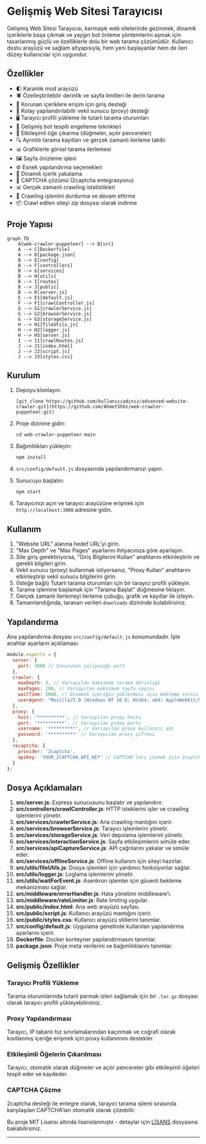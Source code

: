 # Gelişmiş Web Sitesi Tarayıcısı

Gelişmiş Web Sitesi Tarayıcısı, karmaşık web sitelerinde gezinmek, dinamik içeriklerle başa çıkmak ve yaygın bot önleme yöntemlerini aşmak için tasarlanmış güçlü ve özelliklerle dolu bir web tarama çözümüdür. Kullanıcı dostu arayüzü ve sağlam altyapısıyla, hem yeni başlayanlar hem de ileri düzey kullanıcılar için uygundur.

## Özellikler

- 🌓 Karanlık mod arayüzü
- 🕷️ Özelleştirilebilir derinlik ve sayfa limitleri ile derin tarama
- 🔐 Korunan içeriklere erişim için giriş desteği
- 🔄 Kolay yapılandırılabilir vekil sunucu (proxy) desteği
- 🖥️ Tarayıcı profili yükleme ile tutarlı tarama oturumları
- 🤖 Gelişmiş bot tespiti engelleme teknikleri
- 🧩 Etkileşimli öğe çıkarma (düğmeler, açılır pencereler)
- 🔍 Ayrıntılı tarama kayıtları ve gerçek zamanlı ilerleme takibi
- 📊 Grafiklerle görsel tarama ilerlemesi
- 🖼️ Sayfa önizleme işlevi
- ⚙️ Esnek yapılandırma seçenekleri
- 🔄 Dinamik içerik yakalama
- 🤖 CAPTCHA çözümü (2captcha entegrasyonu)
- 📊 Gerçek zamanlı crawling istatistikleri
- 🛑 Crawling işlemini durdurma ve devam ettirme
- 📦 Crawl edilen siteyi zip dosyası olarak indirme

## Proje Yapısı

```mermaid
graph TD
    A[web-crawler-puppeteer] --> B[src]
    A --> C[Dockerfile]
    A --> D[package.json]
    B --> E[config]
    B --> F[controllers]
    B --> G[services]
    B --> H[utils]
    B --> I[routes]
    B --> J[public]
    B --> K[server.js]
    E --> E1[default.js]
    F --> F1[crawlController.js]
    G --> G1[crawlerService.js]
    G --> G2[browserService.js]
    G --> G3[storageService.js]
    H --> H1[fileUtils.js]
    H --> H2[logger.js]
    H --> H3[server.js]
    I --> I1[crawlRoutes.js]
    J --> J1[index.html]
    J --> J2[script.js]
    J --> J3[styles.css]

```

## Kurulum

1. Depoyu klonlayın:
   ```
   [git clone https://github.com/kullanıcıadınız/advanced-website-crawler.git](https://github.com/AhmetShbz/web-crawler-puppeteer.git)
   ```

2. Proje dizinine gidin:
   ```
   cd web-crawler-puppeteer-main
   ```

3. Bağımlılıkları yükleyin:
   ```
   npm install
   ```

4. `src/config/default.js` dosyasında yapılandırmanızı yapın.

5. Sunucuyu başlatın:
   ```
   npm start
   ```

6. Tarayıcınızı açın ve tarayıcı arayüzüne erişmek için `http://localhost:3000` adresine gidin.

## Kullanım

1. "Website URL" alanına hedef URL'yi girin.
2. "Max Depth" ve "Max Pages" ayarlarını ihtiyacınıza göre ayarlayın.
3. Site giriş gerektiriyorsa, "Giriş Bilgilerini Kullan" anahtarını etkinleştirin ve gerekli bilgileri girin.
4. Vekil sunucu (proxy) kullanmak istiyorsanız, "Proxy Kullan" anahtarını etkinleştirip vekil sunucu bilgilerini girin.
5. (İsteğe bağlı) Tutarlı tarama oturumları için bir tarayıcı profili yükleyin.
6. Tarama işlemine başlamak için "Tarama Başlat" düğmesine tıklayın.
7. Gerçek zamanlı ilerlemeyi ilerleme çubuğu, grafik ve kayıtlar ile izleyin.
8. Tamamlandığında, taranan verileri `downloads` dizininde bulabilirsiniz.

## Yapılandırma

Ana yapılandırma dosyası `src/config/default.js` konumundadır. İşte anahtar ayarların açıklaması:

```javascript
module.exports = {
  server: {
    port: 3000 // Sunucunun çalışacağı port
  },
  crawler: {
    maxDepth: 3, // Varsayılan maksimum tarama derinliği
    maxPages: 100, // Varsayılan maksimum sayfa sayısı
    waitTime: 5000, // Dinamik içeriğin yüklenmesi için bekleme süresi (ms)
    userAgent: "Mozilla/5.0 (Windows NT 10.0; Win64; x64) AppleWebKit/537.36 (KHTML, like Gecko) Chrome/91.0.4472.124 Safari/537.36" // Varsayılan user agent stringi
  },
  proxy: {
    host: '**********', // Varsayılan proxy hostu
    port: '**********', // Varsayılan proxy portu
    username: '**********', // Varsayılan proxy kullanıcı adı
    password: '**********' // Varsayılan proxy şifresi
  },
  recaptcha: {
    provider: '2captcha',
    apiKey: 'YOUR_2CAPTCHA_API_KEY' // CAPTCHA'ları çözmek için 2captcha API anahtarınız
  }
};
```

## Dosya Açıklamaları

1. **src/server.js**: Express sunucusunu başlatır ve yapılandırır.
2. **src/controllers/crawlController.js**: HTTP isteklerini işler ve crawling işlemlerini yönetir.
3. **src/services/crawlerService.js**: Ana crawling mantığını içerir.
4. **src/services/browserService.js**: Tarayıcı işlemlerini yönetir.
5. **src/services/storageService.js**: Veri depolama işlemlerini yönetir.
6. **src/services/interactionService.js**: Sayfa etkileşimlerini simüle eder.
7. **src/services/apiCaptureService.js**: API çağrılarını yakalar ve simüle eder.
8. **src/services/offlineService.js**: Offline kullanım için siteyi hazırlar.
9. **src/utils/fileUtils.js**: Dosya işlemleri için yardımcı fonksiyonlar sağlar.
10. **src/utils/logger.js**: Loglama işlemlerini yönetir.
11. **src/utils/waitForEvent.js**: Asenkron işlemler için güvenli bekleme mekanizması sağlar.
12. **src/middleware/errorHandler.js**: Hata yönetimi middleware'i.
13. **src/middleware/rateLimiter.js**: Rate limiting uygular.
14. **src/public/index.html**: Ana web arayüzü sayfası.
15. **src/public/script.js**: Kullanıcı arayüzü mantığını içerir.
16. **src/public/styles.css**: Kullanıcı arayüzü stillerini tanımlar.
17. **src/config/default.js**: Uygulama genelinde kullanılan yapılandırma ayarlarını içerir.
18. **Dockerfile**: Docker konteyner yapılandırmasını tanımlar.
19. **package.json**: Proje meta verilerini ve bağımlılıklarını tanımlar.

## Gelişmiş Özellikler

### Tarayıcı Profili Yükleme

Tarama oturumlarında tutarlı parmak izleri sağlamak için bir `.tar.gz` dosyası olarak tarayıcı profili yükleyebilirsiniz.

### Proxy Yapılandırması

Tarayıcı, IP tabanlı hız sınırlamalarından kaçınmak ve coğrafi olarak kısıtlanmış içeriğe erişmek için proxy kullanımını destekler.

### Etkileşimli Öğelerin Çıkarılması

Tarayıcı, otomatik olarak düğmeler ve açılır pencereler gibi etkileşimli öğeleri tespit eder ve kaydeder.

### CAPTCHA Çözme

2captcha desteği ile entegre olarak, tarayıcı tarama işlemi sırasında karşılaşılan CAPTCHA'ları otomatik olarak çözebilir.


Bu proje MIT Lisansı altında lisanslanmıştır - detaylar için [LİSANS](LICENSE) dosyasına bakabilirsiniz.

---
